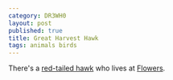 ```yaml
---
category: DR3WH0
layout: post
published: true
title: Great Harvest Hawk
tags: animals birds
---
```


There's a [red-tailed hawk](http://www.allaboutbirds.org/guide/red-tailed_hawk/id) who lives at [Flowers](https://www.google.com/maps/preview?authuser=0#!q=Flowers+Baking+Co%2C+Edwards+Road%2C+Denton%2C+TX&data=!4m10!1m9!4m8!1m3!1d172139!2d-97.1451514!3d33.2375905!3m2!1i1242!2i619!4f13.1).